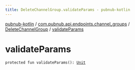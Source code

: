 ```yaml
---
title: DeleteChannelGroup.validateParams - pubnub-kotlin
---
```


[pubnub-kotlin](../../index.html) / [com.pubnub.api.endpoints.channel_groups](../index.html) / [DeleteChannelGroup](index.html) / [validateParams](./validate-params.html)

# validateParams

`protected fun validateParams(): `[`Unit`](https://kotlinlang.org/api/latest/jvm/stdlib/kotlin/-unit/index.html)